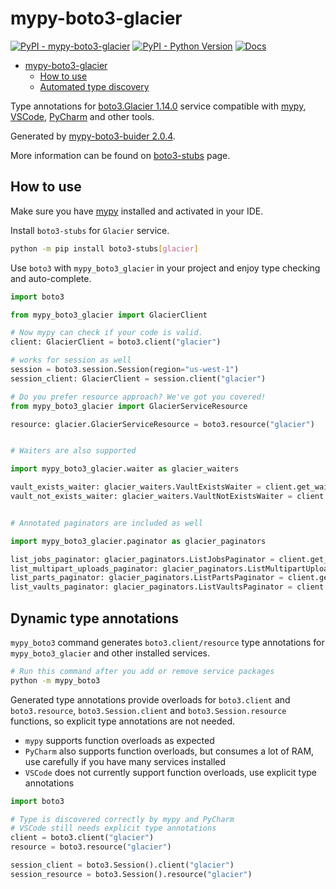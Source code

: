 # mypy-boto3-glacier

[![PyPI - mypy-boto3-glacier](https://img.shields.io/pypi/v/mypy-boto3-glacier.svg?color=blue)](https://pypi.org/project/mypy-boto3-glacier)
[![PyPI - Python Version](https://img.shields.io/pypi/pyversions/mypy-boto3-glacier.svg?color=blue)](https://pypi.org/project/mypy-boto3-glacier)
[![Docs](https://img.shields.io/readthedocs/mypy-boto3-builder.svg?color=blue)](https://mypy-boto3-builder.readthedocs.io/)

- [mypy-boto3-glacier](#mypy-boto3-glacier)
  - [How to use](#how-to-use)
  - [Automated type discovery](#automated-type-discovery)

Type annotations for
[boto3.Glacier 1.14.0](https://boto3.amazonaws.com/v1/documentation/api/1.14.0/reference/services/glacier.html#Glacier) service
compatible with [mypy](https://github.com/python/mypy), [VSCode](https://code.visualstudio.com/),
[PyCharm](https://www.jetbrains.com/pycharm/) and other tools.

Generated by [mypy-boto3-buider 2.0.4](https://github.com/vemel/mypy_boto3_builder).

More information can be found on [boto3-stubs](https://pypi.org/project/boto3-stubs/) page.

## How to use

Make sure you have [mypy](https://github.com/python/mypy) installed and activated in your IDE.

Install `boto3-stubs` for `Glacier` service.

```bash
python -m pip install boto3-stubs[glacier]
```

Use `boto3` with `mypy_boto3_glacier` in your project and enjoy type checking and auto-complete.

```python
import boto3

from mypy_boto3_glacier import GlacierClient

# Now mypy can check if your code is valid.
client: GlacierClient = boto3.client("glacier")

# works for session as well
session = boto3.session.Session(region="us-west-1")
session_client: GlacierClient = session.client("glacier")

# Do you prefer resource approach? We've got you covered!
from mypy_boto3_glacier import GlacierServiceResource

resource: glacier.GlacierServiceResource = boto3.resource("glacier")


# Waiters are also supported

import mypy_boto3_glacier.waiter as glacier_waiters

vault_exists_waiter: glacier_waiters.VaultExistsWaiter = client.get_waiter("vault_exists")
vault_not_exists_waiter: glacier_waiters.VaultNotExistsWaiter = client.get_waiter("vault_not_exists")


# Annotated paginators are included as well

import mypy_boto3_glacier.paginator as glacier_paginators

list_jobs_paginator: glacier_paginators.ListJobsPaginator = client.get_paginator("list_jobs")
list_multipart_uploads_paginator: glacier_paginators.ListMultipartUploadsPaginator = client.get_paginator("list_multipart_uploads")
list_parts_paginator: glacier_paginators.ListPartsPaginator = client.get_paginator("list_parts")
list_vaults_paginator: glacier_paginators.ListVaultsPaginator = client.get_paginator("list_vaults")
```

## Dynamic type annotations

`mypy_boto3` command generates `boto3.client/resource` type annotations for
`mypy_boto3_glacier` and other installed services.

```bash
# Run this command after you add or remove service packages
python -m mypy_boto3
```

Generated type annotations provide overloads for `boto3.client` and `boto3.resource`,
`boto3.Session.client` and `boto3.Session.resource` functions,
so explicit type annotations are not needed.

- `mypy` supports function overloads as expected
- `PyCharm` also supports function overloads, but consumes a lot of RAM, use carefully if you have many services installed
- `VSCode` does not currently support function overloads, use explicit type annotations

```python
import boto3

# Type is discovered correctly by mypy and PyCharm
# VSCode still needs explicit type annotations
client = boto3.client("glacier")
resource = boto3.resource("glacier")

session_client = boto3.Session().client("glacier")
session_resource = boto3.Session().resource("glacier")
```